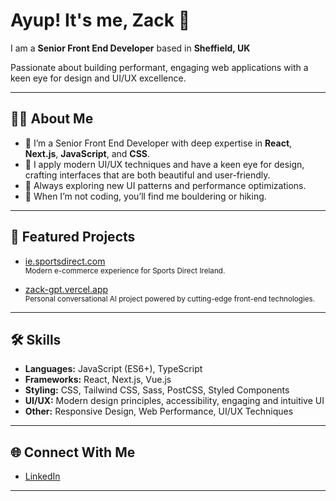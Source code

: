 # Ayup! It's me, Zack 👋 
I am a **Senior Front End Developer** based in **Sheffield, UK**

Passionate about building performant, engaging web applications with a keen eye for design and UI/UX excellence.

---

## 👨‍💻 About Me

- 🔭 I’m a Senior Front End Developer with deep expertise in **React**, **Next.js**, **JavaScript**, and **CSS**.
- 🎨 I apply modern UI/UX techniques and have a keen eye for design, crafting interfaces that are both beautiful and user-friendly.
- 🌱 Always exploring new UI patterns and performance optimizations.
- 🧗 When I’m not coding, you’ll find me bouldering or hiking.

---

## 🚀 Featured Projects

- [ie.sportsdirect.com](https://ie.sportsdirect.com/)  
  <sub>Modern e-commerce experience for Sports Direct Ireland.</sub>

- [zack-gpt.vercel.app](https://zack-gpt.vercel.app/)  
  <sub>Personal conversational AI project powered by cutting-edge front-end technologies.</sub>

---

## 🛠️ Skills

- **Languages:** JavaScript (ES6+), TypeScript
- **Frameworks:** React, Next.js, Vue.js
- **Styling:** CSS, Tailwind CSS, Sass, PostCSS, Styled Components
- **UI/UX:** Modern design principles, accessibility, engaging and intuitive UI
- **Other:** Responsive Design, Web Performance, UI/UX Techniques

---

## 🌐 Connect With Me

- [LinkedIn](https://www.linkedin.com/in/zackfriel/)

---

<!--
Let’s build something amazing together!
-->
